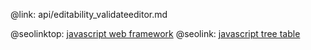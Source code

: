 @link: api/editability_validateeditor.md

@seolinktop: [javascript web framework](https://webix.com)
@seolink: [javascript tree table](https://webix.com/widget/treetable/)